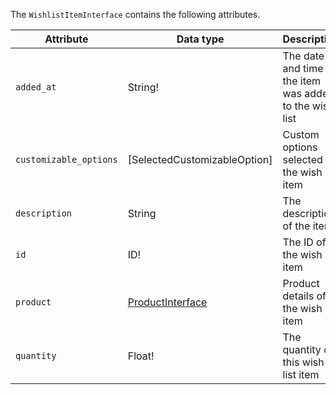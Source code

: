 The `WishlistItemInterface` contains the following attributes.

Attribute | Data type | Description
--- | --- | ---
`added_at` | String!  | The date and time the item was added to the wish list
`customizable_options`| [SelectedCustomizableOption] | Custom options selected for the wish list item
`description`| String  | The description of the item
`id`| ID!  | The ID of the wish list item
`product` | [ProductInterface]({{page.baseurl}}/graphql/interfaces/product-interface.html) | Product details of the wish list item
`quantity`| Float!  | The quantity of this wish list item
